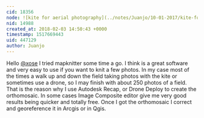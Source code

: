 ```yaml
---
cid: 18356
node: ![kite for aerial photography](../notes/Juanjo/10-01-2017/kite-for-aerial-photography)
nid: 14988
created_at: 2018-02-03 14:50:43 +0000
timestamp: 1517669443
uid: 447129
author: Juanjo
---
```


Hello [@xose](/profile/xose)
I tried mapknitter some time a go. I think is a great software and very easy to use if you want to knit a few photos. In my case most of the times a walk up and down the field taking photos with the kite or sometimes use a drone, so I may finish with about 250 photos of a field. That is the reason why I use Autodesk Recap, or Drone Deploy to create the orthomosaic. In some cases Image Composite editor give me very good results being quicker and totally free. Once I got the orthomosaic I correct and georeference it in Arcgis or in Qgis. 